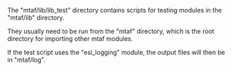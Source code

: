 The "mtaf/lib/lib_test" directory contains scripts for testing modules in the "mtaf/lib" directory.

They usually need to be run from the "mtaf" directory, which is the root directory for importing other mtaf modules.

If the test script uses the "esi_logging" module, the output files will then be in "mtaf/log".